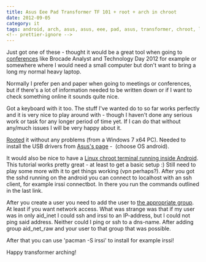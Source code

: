 ```yaml
---
title: Asus Eee Pad Transformer TF 101 + root + arch in chroot
date: 2012-09-05
category: it
tags: android, arch, asus, asus, eee, pad, asus, transformer, chroot, linux, tf101
<!-- prettier-ignore -->
---
```


Just got one of these - thought it would be a great tool when going to
[conferences](https://www.guldmyr.com/brocade-analyst-and-technology-day-2012/)
like Brocade Analyst and Technology Day 2012
for example or somewhere where I would need a small computer but don't want to
bring a long my normal heavy laptop.

Normally I prefer pen and paper when going to meetings or conferences, but if
there's a lot of information needed to be written down or if I want to check
something online it sounds quite nice.

Got a keyboard with it too. The stuff I've wanted do to so far works perfectly
and it is very nice to play around with - though I haven't done any serious work
or task for any longer period of time yet. If I can do that without any/much
issues I will be very happy about it.

[Rooted](http://forum.xda-developers.com/showthread.php?t=1689193 "link to xda-developers.com")
it without any problems (from a Windows 7 x64 PC). Needed to install the USB
drivers from
[Asus's page](http://www.asus.com/Eee/Eee_Pad/Eee_Pad_Transformer_TF101/#download "asus.com")
-  (choose OS android).

It would also be nice to have a
[Linux chroot terminal running inside Android](http://lrvick.net/arch_linux_terminals_in_android/ "on lrvick.net").
This tutorial works pretty great - at least to get a basic setup :) Still need
to play some more with it to get things working (vpn perhaps?). After you got
the sshd running on the android you can connect to localhost with an ssh client,
for example irssi connectbot. In there you run the commands outlined in the last
link.

After you create a user you need to add the user to
[the appropriate group](http://android-dls.com/wiki/index.php?title=Android_UIDs_and_GIDs "on android-dls.com").
At least if you want network access. What was strange was that if my user was in
only aid_inet I could ssh and irssi to an IP-address, but I could not ping said
address. Neither could I ping or ssh to a dns-name. After adding group
aid_net_raw and your user to that group that was possible.

After that you can use 'pacman -S irssi' to install for example irssi!

Happy transformer arching!
